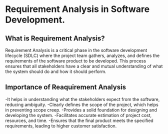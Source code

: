 # Requirement Analysis in Software Development.

## What is Requirement Analysis? 
Requirement Analysis is a critical phase in the software development lifecycle (SDLC) where the project team gathers, analyzes, and defines the requirements of the software product to be developed. This process ensures that all stakeholders have a clear and mutual understanding of what the system should do and how it should perform.

## Importance of Reaquirement Analysis
-It helps in understanding what the stakeholders expect from the software, reducing ambiguity.
-Clearly defines the scope of the project, which helps in preventing scope creep.
-Provides a solid foundation for designing and developing the system.
-Facilitates accurate estimation of project cost, resources, and time.
-Ensures that the final product meets the specified requirements, leading to higher customer satisfaction.


